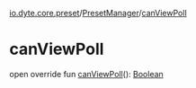[io.dyte.core.preset](../index.md)/[PresetManager](index.md)/[canViewPoll](can-view-poll.md)

# canViewPoll


open override fun [canViewPoll](can-view-poll.md)(): [Boolean](https://kotlinlang.org/api/latest/jvm/stdlib/kotlin/-boolean/index.html)
